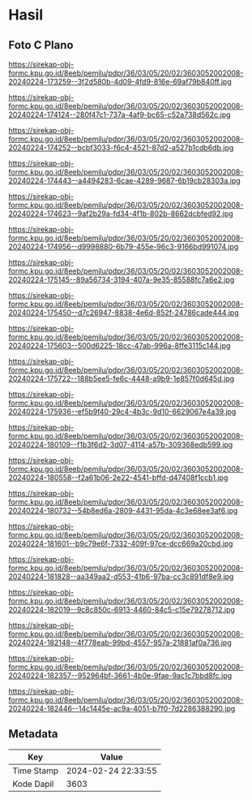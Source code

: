 # Hasil

## Foto C Plano

https://sirekap-obj-formc.kpu.go.id/8eeb/pemilu/pdpr/36/03/05/20/02/3603052002008-20240224-173259--3f2d580b-4d09-4fd9-816e-69af79b840ff.jpg

https://sirekap-obj-formc.kpu.go.id/8eeb/pemilu/pdpr/36/03/05/20/02/3603052002008-20240224-174124--280f47c1-737a-4af9-bc65-c52a738d562c.jpg

https://sirekap-obj-formc.kpu.go.id/8eeb/pemilu/pdpr/36/03/05/20/02/3603052002008-20240224-174252--bcbf3033-f6c4-4521-87d2-a527b1cdb6db.jpg

https://sirekap-obj-formc.kpu.go.id/8eeb/pemilu/pdpr/36/03/05/20/02/3603052002008-20240224-174443--a4494283-6cae-4289-9687-6b19cb28303a.jpg

https://sirekap-obj-formc.kpu.go.id/8eeb/pemilu/pdpr/36/03/05/20/02/3603052002008-20240224-174623--9af2b29a-fd34-4f1b-802b-8662dcbfed92.jpg

https://sirekap-obj-formc.kpu.go.id/8eeb/pemilu/pdpr/36/03/05/20/02/3603052002008-20240224-174956--d9998880-6b79-455e-96c3-9166bd991074.jpg

https://sirekap-obj-formc.kpu.go.id/8eeb/pemilu/pdpr/36/03/05/20/02/3603052002008-20240224-175145--89a56734-3194-407a-9e35-85588fc7a6e2.jpg

https://sirekap-obj-formc.kpu.go.id/8eeb/pemilu/pdpr/36/03/05/20/02/3603052002008-20240224-175450--d7c26947-8838-4e6d-852f-24786cade444.jpg

https://sirekap-obj-formc.kpu.go.id/8eeb/pemilu/pdpr/36/03/05/20/02/3603052002008-20240224-175603--500d6225-18cc-47ab-996a-8ffe3115c144.jpg

https://sirekap-obj-formc.kpu.go.id/8eeb/pemilu/pdpr/36/03/05/20/02/3603052002008-20240224-175722--188b5ee5-fe6c-4448-a9b9-1e857f0d645d.jpg

https://sirekap-obj-formc.kpu.go.id/8eeb/pemilu/pdpr/36/03/05/20/02/3603052002008-20240224-175936--ef5b9f40-29c4-4b3c-9d10-6629067e4a39.jpg

https://sirekap-obj-formc.kpu.go.id/8eeb/pemilu/pdpr/36/03/05/20/02/3603052002008-20240224-180109--f1b3f6d2-3d07-4114-a57b-309368edb599.jpg

https://sirekap-obj-formc.kpu.go.id/8eeb/pemilu/pdpr/36/03/05/20/02/3603052002008-20240224-180558--f2a61b06-2e22-4541-bffd-d47408f1ccb1.jpg

https://sirekap-obj-formc.kpu.go.id/8eeb/pemilu/pdpr/36/03/05/20/02/3603052002008-20240224-180732--54b8ed6a-2809-4431-95da-4c3e68ee3af6.jpg

https://sirekap-obj-formc.kpu.go.id/8eeb/pemilu/pdpr/36/03/05/20/02/3603052002008-20240224-181601--b9c79e6f-7332-409f-97ce-dcc669a20cbd.jpg

https://sirekap-obj-formc.kpu.go.id/8eeb/pemilu/pdpr/36/03/05/20/02/3603052002008-20240224-181828--aa349aa2-d553-41b6-97ba-cc3c891df8e9.jpg

https://sirekap-obj-formc.kpu.go.id/8eeb/pemilu/pdpr/36/03/05/20/02/3603052002008-20240224-182019--9c8c850c-6913-4460-84c5-c15e79278712.jpg

https://sirekap-obj-formc.kpu.go.id/8eeb/pemilu/pdpr/36/03/05/20/02/3603052002008-20240224-182148--4f778eab-99bd-4557-957a-21881af0a736.jpg

https://sirekap-obj-formc.kpu.go.id/8eeb/pemilu/pdpr/36/03/05/20/02/3603052002008-20240224-182357--952964bf-3661-4b0e-9fae-9ac1c7bbd8fc.jpg

https://sirekap-obj-formc.kpu.go.id/8eeb/pemilu/pdpr/36/03/05/20/02/3603052002008-20240224-182446--14c1445e-ac9a-4051-b7f0-7d2286388290.jpg


## Metadata

| Key        | Value               |
| ---------- | ------------------- |
| Time Stamp | 2024-02-24 22:33:55 |
| Kode Dapil | 3603                |




